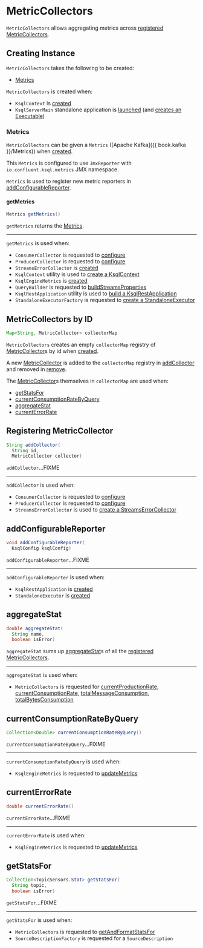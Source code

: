 # MetricCollectors

`MetricCollectors` allows aggregating metrics across [registered MetricCollectors](#collectorMap).

## Creating Instance

`MetricCollectors` takes the following to be created:

* [Metrics](#metrics)

`MetricCollectors` is created when:

* `KsqlContext` is [created](../embedded/KsqlContext.md#create)
* `KsqlServerMain` standalone application is [launched](../rest/KsqlServerMain.md#main) (and [creates an Executable](../rest/KsqlServerMain.md#createExecutable))

### <span id="metrics"><span id="getMetrics"> Metrics

`MetricCollectors` can be given a `Metrics` ([Apache Kafka]({{ book.kafka }}/Metrics)) when [created](#creating-instance).

This `Metrics` is configured to use `JmxReporter` with `io.confluent.ksql.metrics` JMX namespace.

`Metrics` is used to register new metric reporters in [addConfigurableReporter](#addConfigurableReporter).

#### getMetrics

```java
Metrics getMetrics()
```

`getMetrics` returns the [Metrics](#metrics).

---

`getMetrics` is used when:

* `ConsumerCollector` is requested to [configure](ConsumerCollector.md#configure)
* `ProducerCollector` is requested to [configure](ProducerCollector.md#configure)
* `StreamsErrorCollector` is [created](StreamsErrorCollector.md#metrics)
* `KsqlContext` utility is used to [create a KsqlContext](../embedded/KsqlContext.md#create)
* `KsqlEngineMetrics` is [created](../KsqlEngineMetrics.md#metrics)
* `QueryBuilder` is requested to [buildStreamsProperties](../QueryBuilder.md#buildStreamsProperties)
* `KsqlRestApplication` utility is used to [build a KsqlRestApplication](../rest/KsqlRestApplication.md#buildApplication)
* `StandaloneExecutorFactory` is requested to [create a StandaloneExecutor](../headless/StandaloneExecutorFactory.md#create)

## <span id="collectorMap"> MetricCollectors by ID

```java
Map<String, MetricCollector> collectorMap
```

`MetricCollectors` creates an empty `collectorMap` registry of [MetricCollector](MetricCollector.md)s by id when [created](#creating-instance).

A new [MetricCollector](MetricCollector.md) is added to the `collectorMap` registry in [addCollector](#addCollector) and removed in [remove](#remove).

The [MetricCollector](MetricCollector.md)s themselves in `collectorMap` are used when:

* [getStatsFor](#getStatsFor)
* [currentConsumptionRateByQuery](#currentConsumptionRateByQuery)
* [aggregateStat](#aggregateStat)
* [currentErrorRate](#currentErrorRate)

## <span id="addCollector"> Registering MetricCollector

```java
String addCollector(
  String id,
  MetricCollector collector)
```

`addCollector`...FIXME

---

`addCollector` is used when:

* `ConsumerCollector` is requested to [configure](#configure)
* `ProducerCollector` is requested to [configure](ProducerCollector.md#configure)
* `StreamsErrorCollector` is used to [create a StreamsErrorCollector](StreamsErrorCollector.md#create)

## <span id="addConfigurableReporter"> addConfigurableReporter

```java
void addConfigurableReporter(
  KsqlConfig ksqlConfig)
```

`addConfigurableReporter`...FIXME

---

`addConfigurableReporter` is used when:

* `KsqlRestApplication` is [created](../rest/KsqlRestApplication.md)
* `StandaloneExecutor` is [created](../headless/StandaloneExecutor.md)

## <span id="aggregateStat"> aggregateStat

```java
double aggregateStat(
  String name,
  boolean isError)
```

`aggregateStat` sums up [aggregateStat](MetricCollector.md#aggregateStat)s of all the [registered MetricCollectors](#collectorMap).

---

`aggregateStat` is used when:

* `MetricCollectors` is requested for [currentProductionRate](#currentProductionRate), [currentConsumptionRate](#currentConsumptionRate), [totalMessageConsumption](#totalMessageConsumption), [totalBytesConsumption](#totalBytesConsumption)

## <span id="currentConsumptionRateByQuery"> currentConsumptionRateByQuery

```java
Collection<Double> currentConsumptionRateByQuery()
```

`currentConsumptionRateByQuery`...FIXME

---

`currentConsumptionRateByQuery` is used when:

* `KsqlEngineMetrics` is requested to [updateMetrics](../KsqlEngineMetrics.md#updateMetrics)

## <span id="currentErrorRate"> currentErrorRate

```java
double currentErrorRate()
```

`currentErrorRate`...FIXME

---

`currentErrorRate` is used when:

* `KsqlEngineMetrics` is requested to [updateMetrics](../KsqlEngineMetrics.md#updateMetrics)

## <span id="getStatsFor"> getStatsFor

```java
Collection<TopicSensors.Stat> getStatsFor(
  String topic,
  boolean isError)
```

`getStatsFor`...FIXME

---

`getStatsFor` is used when:

* `MetricCollectors` is requested to [getAndFormatStatsFor](#getAndFormatStatsFor)
* `SourceDescriptionFactory` is requested for a `SourceDescription`
